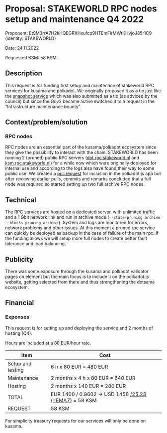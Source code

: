 # Proposal: STAKEWORLD RPC nodes setup and maintenance Q4 2022

Proponent: Et9M3rrA7H2kHQEGRXHxufcp9HTEmFirMWtKHvjoJ85r1C9 (identity: STAKEWORLD)

Date: 24.11.2022

Requested KSM: 58 KSM 

## Description
This request is for funding first setup and maintenace of stakeworld RPC services for kusama and polkadot. We originally proposed it as a tip just like the [snapshot service](/Q3-setup-maintenance.md) which was also submitted as a tip (as adviced by the council) but since the Gov2 became active switched it to a request in the "Infrastructure maintenance bounty". 

## Context/problem/solution

### RPC nodes
RPC nodes are an essential part of the kusama/polkadot ecosystem since they give the possibility to interact with the chain. STAKEWORLD has been running 2 (pruned) public RPC servers ([dot.rpc.stakeworld.nl](http://dot.rpc.stakeworld.nl/) and [ksm.rpc.stakeworld.nl](http://ksm.rpc.stakeworld.nl/)) for a while now which were originally deployed for internal use and according to the logs also have found their way to some public use. We created a [pull request](https://github.com/polkadot-js/apps/pull/8227) for inclusion in the polkadot.js app but after reviewing earlier pulls, commits and remarks concluded that a full node was required so started setting up two full archive RPC nodes. 

## Technical
The RPC services are hosted on a dedicated server, with unlimited traffic and a 1 Gbit network link and run in archive mode (`--state-pruning archive --blocks-pruning archive`). System and logs are monitored for errors, network problems and other issues. At this moment a pruned rpc service can quickly be deployed as backup in the case of failure of the main rpc. If the funding allows we will setup more full nodes to create better fault tolerance and load balancing. 

## Publicity
There was some exposure through the kusama and polkadot validator pages on element but the main focus is to include it on the polkadot.js website, getting selected from there and thus strengthening the dotsama ecosystem.

## Financial

### Expenses
This request is for setting up and deploying the service and 2 months of hosting (Q4).

Hours are included at a 80 EUR/hour rate.

| Item                  | Cost                   |
| ------------          | -----------------------|
| Setup and testing     | 6 h x 80 EUR = 480 EUR  |
| Maintenance           | 2 months x 4 h x 80 EUR = 640 EUR  |
| Hosting		| 2 months x 140 EUR = 280 EUR |
| TOTAL                 | EUR 1400 / 0.9602 -> USD 1458 [/25.23 (=EMA7)](https://kusama.subscan.io/tools/charts?type=price) = 58 KSM |
| REQUEST		| 58 KSM |

For simplicity treasury requests for our services will only be done on kusama.

